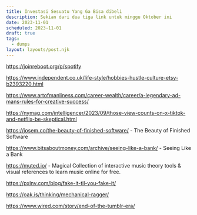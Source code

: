 ```yaml
---
title: Investasi Sesuatu Yang Ga Bisa dibeli
description: Sekian dari dua tiga link untuk minggu Oktober ini
date: 2023-11-01
scheduled: 2023-11-01
draft: true
tags:
  - dumps
layout: layouts/post.njk
---
```


https://joinreboot.org/p/spotify

https://www.independent.co.uk/life-style/hobbies-hustle-culture-etsy-b2393220.html

https://www.artofmanliness.com/career-wealth/career/a-legendary-ad-mans-rules-for-creative-success/

https://nymag.com/intelligencer/2023/09/those-view-counts-on-x-tiktok-and-netflix-be-skeptical.html

https://josem.co/the-beauty-of-finished-software/ - The Beauty of Finished Software

https://www.bitsaboutmoney.com/archive/seeing-like-a-bank/ - Seeing Like a Bank

https://muted.io/ - Magical Collection of interactive music theory tools & visual references to learn music online for free.

https://pxlnv.com/blog/fake-it-til-you-fake-it/


https://oak.is/thinking/mechanical-ragger/

https://www.wired.com/story/end-of-the-tumblr-era/




